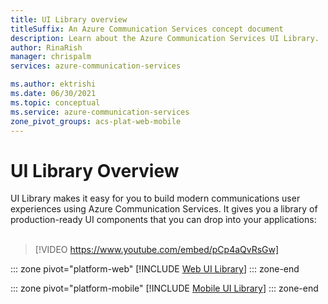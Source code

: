 ```yaml
---
title: UI Library overview
titleSuffix: An Azure Communication Services concept document
description: Learn about the Azure Communication Services UI Library.
author: RinaRish
manager: chrispalm
services: azure-communication-services

ms.author: ektrishi
ms.date: 06/30/2021
ms.topic: conceptual
ms.service: azure-communication-services
zone_pivot_groups: acs-plat-web-mobile
---
```


# UI Library Overview

UI Library makes it easy for you to build modern communications user experiences using Azure Communication Services.  It gives you a library of production-ready UI components that you can drop into your applications:
<br/>
<br/>
>[!VIDEO https://www.youtube.com/embed/pCp4aQvRsGw]

::: zone pivot="platform-web"
[!INCLUDE [Web UI Library](includes/web-ui-library.md)]
::: zone-end

::: zone pivot="platform-mobile"
[!INCLUDE [Mobile UI Library](includes/mobile-ui-library.md)]
::: zone-end
